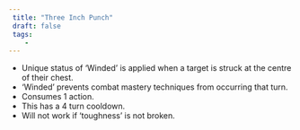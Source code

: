 ```yaml
---
 title: "Three Inch Punch"
 draft: false
 tags:
    -
---
```

 - Unique status of ‘Winded’ is applied when a target is struck at the centre of their chest.
 - ‘Winded’ prevents combat mastery techniques from occurring that turn.
 - Consumes 1 action.
 - This has a 4 turn cooldown.
 - Will not work if ‘toughness’ is not broken.